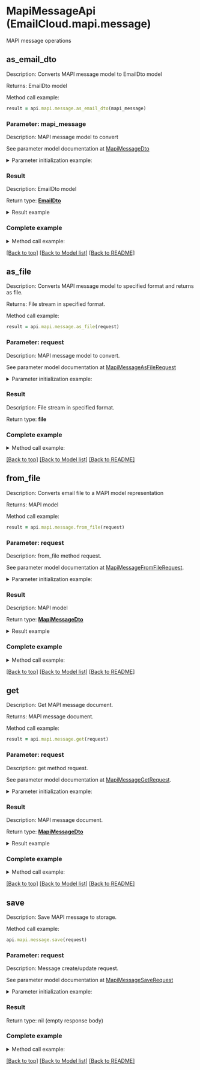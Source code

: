 # MapiMessageApi (EmailCloud.mapi.message)

MAPI message operations

<a name="as_email_dto"></a>
## as_email_dto

Description: Converts MAPI message model to EmailDto model             

Returns: EmailDto model

Method call example:
```ruby
result = api.mapi.message.as_email_dto(mapi_message)
```

### Parameter: mapi_message

Description: MAPI message model to convert

See parameter model documentation at [MapiMessageDto](MapiMessageDto.md)

<details>
    <summary>Parameter initialization example:</summary>
    
```ruby
mapi_message = MapiMessageDto.new(
  message_body: 'Some body',
  client_submit_time: DateTime.now,
  delivery_time: DateTime.now,
  display_to: 'To Address',
  flags: [
    'MsgFlagRead',
    'MsgFlagUnsent',
    'MsgFlagHasAttach'],
  normalized_subject: 'Some subject',
  sender_address_type: 'SMTP',
  sender_email_address: 'from@aspose.com',
  sender_name: 'From Address',
  sender_smtp_address: 'from@aspose.com',
  attachments: [
    MapiAttachmentDto.new(
      name: 'some-file.txt',
      data_base64: 'U29tZSBmaWxlIHRleHQ=')],
  body: 'Some body',
  message_class: 'IPM.Note',
  recipients: [
    MapiRecipientDto.new(
      email_address: 'to@aspose.com',
      address_type: 'SMTP',
      display_name: 'To Address',
      recipient_type: 'MapiTo')],
  subject: 'Re: Some subject',
  subject_prefix: 'Re: ')
```

</details>

### Result

Description: EmailDto model

Return type: [**EmailDto**](EmailDto.md)

<details>
    <summary>Result example</summary>

```ruby
result = EmailDto.new(
  attachments: [
    Attachment.new(
      name: 'some-file.txt',
      base64_data: 'U29tZSBmaWxlIGNvbnRlbnQ=')],
  body: 'Some body',
  body_type: 'Html',
  delivery_notification_options: [
    'OnSuccess',
    'Delay'],
  from: MailAddress.new(
    display_name: 'From Address',
    address: 'from@aspose.com'),
  html_body: '<b>Some body</b>',
  is_body_html: true,
  is_draft: true,
  subject: 'Re: Some subject',
  to: [
    MailAddress.new(
      display_name: 'To Address',
      address: 'to@aspose.com')])
```
</details>

### Complete example

<details>
    <summary>Method call example:</summary>

```ruby
api = EmailCloud.new(app_key, app_sid)

// Prepare parameters:
mapi_message = MapiMessageDto.new(
  message_body: 'Some body',
  client_submit_time: DateTime.now,
  delivery_time: DateTime.now,
  display_to: 'To Address',
  flags: [
    'MsgFlagRead',
    'MsgFlagUnsent',
    'MsgFlagHasAttach'],
  normalized_subject: 'Some subject',
  sender_address_type: 'SMTP',
  sender_email_address: 'from@aspose.com',
  sender_name: 'From Address',
  sender_smtp_address: 'from@aspose.com',
  attachments: [
    MapiAttachmentDto.new(
      name: 'some-file.txt',
      data_base64: 'U29tZSBmaWxlIHRleHQ=')],
  body: 'Some body',
  message_class: 'IPM.Note',
  recipients: [
    MapiRecipientDto.new(
      email_address: 'to@aspose.com',
      address_type: 'SMTP',
      display_name: 'To Address',
      recipient_type: 'MapiTo')],
  subject: 'Re: Some subject',
  subject_prefix: 'Re: ')

// Call method:
result = api.mapi.message.as_email_dto(mapi_message)

// Result example:
result = EmailDto.new(
  attachments: [
    Attachment.new(
      name: 'some-file.txt',
      base64_data: 'U29tZSBmaWxlIGNvbnRlbnQ=')],
  body: 'Some body',
  body_type: 'Html',
  delivery_notification_options: [
    'OnSuccess',
    'Delay'],
  from: MailAddress.new(
    display_name: 'From Address',
    address: 'from@aspose.com'),
  html_body: '<b>Some body</b>',
  is_body_html: true,
  is_draft: true,
  subject: 'Re: Some subject',
  to: [
    MailAddress.new(
      display_name: 'To Address',
      address: 'to@aspose.com')])
```

</details>

[[Back to top]](#) [[Back to Model list]](Models.md) [[Back to README]](README.md)
<a name="as_file"></a>
## as_file

Description: Converts MAPI message model to specified format and returns as file.             

Returns: File stream in specified format.

Method call example:
```ruby
result = api.mapi.message.as_file(request)
```

### Parameter: request

Description: MAPI message model to convert.

See parameter model documentation at [MapiMessageAsFileRequest](MapiMessageAsFileRequest.md)

<details>
    <summary>Parameter initialization example:</summary>
    
```ruby
request = MapiMessageAsFileRequest.new(
  format: 'Msg',
  value: MapiMessageDto.new(
    message_body: 'Some body',
    client_submit_time: DateTime.now,
    delivery_time: DateTime.now,
    display_to: 'To Address',
    flags: [
      'MsgFlagRead',
      'MsgFlagUnsent',
      'MsgFlagHasAttach'],
    normalized_subject: 'Some subject',
    sender_address_type: 'SMTP',
    sender_email_address: 'from@aspose.com',
    sender_name: 'From Address',
    sender_smtp_address: 'from@aspose.com',
    attachments: [
      MapiAttachmentDto.new(
        name: 'some-file.txt',
        data_base64: 'U29tZSBmaWxlIHRleHQ=')],
    body: 'Some body',
    message_class: 'IPM.Note',
    recipients: [
      MapiRecipientDto.new(
        email_address: 'to@aspose.com',
        address_type: 'SMTP',
        display_name: 'To Address',
        recipient_type: 'MapiTo')],
    subject: 'Re: Some subject',
    subject_prefix: 'Re: '))
```

</details>

### Result

Description: File stream in specified format.

Return type: **file**

### Complete example

<details>
    <summary>Method call example:</summary>

```ruby
api = EmailCloud.new(app_key, app_sid)

// Prepare parameters:
request = MapiMessageAsFileRequest.new(
  format: 'Msg',
  value: MapiMessageDto.new(
    message_body: 'Some body',
    client_submit_time: DateTime.now,
    delivery_time: DateTime.now,
    display_to: 'To Address',
    flags: [
      'MsgFlagRead',
      'MsgFlagUnsent',
      'MsgFlagHasAttach'],
    normalized_subject: 'Some subject',
    sender_address_type: 'SMTP',
    sender_email_address: 'from@aspose.com',
    sender_name: 'From Address',
    sender_smtp_address: 'from@aspose.com',
    attachments: [
      MapiAttachmentDto.new(
        name: 'some-file.txt',
        data_base64: 'U29tZSBmaWxlIHRleHQ=')],
    body: 'Some body',
    message_class: 'IPM.Note',
    recipients: [
      MapiRecipientDto.new(
        email_address: 'to@aspose.com',
        address_type: 'SMTP',
        display_name: 'To Address',
        recipient_type: 'MapiTo')],
    subject: 'Re: Some subject',
    subject_prefix: 'Re: '))

// Call method:
result = api.mapi.message.as_file(request)
```

</details>

[[Back to top]](#) [[Back to Model list]](Models.md) [[Back to README]](README.md)
<a name="from_file"></a>
## from_file

Description: Converts email file to a MAPI model representation             

Returns: MAPI model

Method call example:
```ruby
result = api.mapi.message.from_file(request)
```

### Parameter: request

Description: from_file method request.

See parameter model documentation at [MapiMessageFromFileRequest](MapiMessageFromFileRequest.md).

<details>
    <summary>Parameter initialization example:</summary>
    
```ruby
request = MapiMessageFromFileRequest.new(
    format: 'Msg',
    file: File.new('/path/to/message.msg'))
```

</details>

### Result

Description: MAPI model

Return type: [**MapiMessageDto**](MapiMessageDto.md)

<details>
    <summary>Result example</summary>

```ruby
result = MapiMessageDto.new(
  message_body: 'Some body',
  client_submit_time: DateTime.now,
  delivery_time: DateTime.now,
  display_to: 'To Address',
  flags: [
    'MsgFlagRead',
    'MsgFlagUnsent',
    'MsgFlagHasAttach'],
  normalized_subject: 'Some subject',
  sender_address_type: 'SMTP',
  sender_email_address: 'from@aspose.com',
  sender_name: 'From Address',
  sender_smtp_address: 'from@aspose.com',
  attachments: [
    MapiAttachmentDto.new(
      name: 'some-file.txt',
      data_base64: 'U29tZSBmaWxlIHRleHQ=')],
  body: 'Some body',
  message_class: 'IPM.Note',
  recipients: [
    MapiRecipientDto.new(
      email_address: 'to@aspose.com',
      address_type: 'SMTP',
      display_name: 'To Address',
      recipient_type: 'MapiTo')],
  subject: 'Re: Some subject',
  subject_prefix: 'Re: ')
```
</details>

### Complete example

<details>
    <summary>Method call example:</summary>

```ruby
api = EmailCloud.new(app_key, app_sid)

// Prepare parameters:
request = MapiMessageFromFileRequest.new(
    format: 'Msg',
    file: File.new('/path/to/message.msg'))

// Call method:
result = api.mapi.message.from_file(request)

// Result example:
result = MapiMessageDto.new(
  message_body: 'Some body',
  client_submit_time: DateTime.now,
  delivery_time: DateTime.now,
  display_to: 'To Address',
  flags: [
    'MsgFlagRead',
    'MsgFlagUnsent',
    'MsgFlagHasAttach'],
  normalized_subject: 'Some subject',
  sender_address_type: 'SMTP',
  sender_email_address: 'from@aspose.com',
  sender_name: 'From Address',
  sender_smtp_address: 'from@aspose.com',
  attachments: [
    MapiAttachmentDto.new(
      name: 'some-file.txt',
      data_base64: 'U29tZSBmaWxlIHRleHQ=')],
  body: 'Some body',
  message_class: 'IPM.Note',
  recipients: [
    MapiRecipientDto.new(
      email_address: 'to@aspose.com',
      address_type: 'SMTP',
      display_name: 'To Address',
      recipient_type: 'MapiTo')],
  subject: 'Re: Some subject',
  subject_prefix: 'Re: ')
```

</details>

[[Back to top]](#) [[Back to Model list]](Models.md) [[Back to README]](README.md)
<a name="get"></a>
## get

Description: Get MAPI message document.             

Returns: MAPI message document.

Method call example:
```ruby
result = api.mapi.message.get(request)
```

### Parameter: request

Description: get method request.

See parameter model documentation at [MapiMessageGetRequest](MapiMessageGetRequest.md).

<details>
    <summary>Parameter initialization example:</summary>
    
```ruby
request = MapiMessageGetRequest.new(
    format: 'Eml',
    file_name: 'email.eml',
    folder: 'folder/on/storage',
    storage: 'First Storage')
```

</details>

### Result

Description: MAPI message document.

Return type: [**MapiMessageDto**](MapiMessageDto.md)

<details>
    <summary>Result example</summary>

```ruby
result = MapiMessageDto.new(
  message_body: 'Some body',
  client_submit_time: DateTime.now,
  delivery_time: DateTime.now,
  display_to: 'To Address',
  flags: [
    'MsgFlagRead',
    'MsgFlagUnsent',
    'MsgFlagHasAttach'],
  normalized_subject: 'Some subject',
  sender_address_type: 'SMTP',
  sender_email_address: 'from@aspose.com',
  sender_name: 'From Address',
  sender_smtp_address: 'from@aspose.com',
  attachments: [
    MapiAttachmentDto.new(
      name: 'some-file.txt',
      data_base64: 'U29tZSBmaWxlIHRleHQ=')],
  body: 'Some body',
  message_class: 'IPM.Note',
  recipients: [
    MapiRecipientDto.new(
      email_address: 'to@aspose.com',
      address_type: 'SMTP',
      display_name: 'To Address',
      recipient_type: 'MapiTo')],
  subject: 'Re: Some subject',
  subject_prefix: 'Re: ')
```
</details>

### Complete example

<details>
    <summary>Method call example:</summary>

```ruby
api = EmailCloud.new(app_key, app_sid)

// Prepare parameters:
request = MapiMessageGetRequest.new(
    format: 'Eml',
    file_name: 'email.eml',
    folder: 'folder/on/storage',
    storage: 'First Storage')

// Call method:
result = api.mapi.message.get(request)

// Result example:
result = MapiMessageDto.new(
  message_body: 'Some body',
  client_submit_time: DateTime.now,
  delivery_time: DateTime.now,
  display_to: 'To Address',
  flags: [
    'MsgFlagRead',
    'MsgFlagUnsent',
    'MsgFlagHasAttach'],
  normalized_subject: 'Some subject',
  sender_address_type: 'SMTP',
  sender_email_address: 'from@aspose.com',
  sender_name: 'From Address',
  sender_smtp_address: 'from@aspose.com',
  attachments: [
    MapiAttachmentDto.new(
      name: 'some-file.txt',
      data_base64: 'U29tZSBmaWxlIHRleHQ=')],
  body: 'Some body',
  message_class: 'IPM.Note',
  recipients: [
    MapiRecipientDto.new(
      email_address: 'to@aspose.com',
      address_type: 'SMTP',
      display_name: 'To Address',
      recipient_type: 'MapiTo')],
  subject: 'Re: Some subject',
  subject_prefix: 'Re: ')
```

</details>

[[Back to top]](#) [[Back to Model list]](Models.md) [[Back to README]](README.md)
<a name="save"></a>
## save

Description: Save MAPI message to storage.             

Method call example:
```ruby
api.mapi.message.save(request)
```

### Parameter: request

Description: Message create/update request.

See parameter model documentation at [MapiMessageSaveRequest](MapiMessageSaveRequest.md)

<details>
    <summary>Parameter initialization example:</summary>
    
```ruby
request = MapiMessageSaveRequest.new(
  format: 'Msg',
  storage_file: StorageFileLocation.new(
    file_name: 'message.msg',
    storage: 'First Storage',
    folder_path: 'file/location/folder/on/storage'),
  value: MapiMessageDto.new(
    message_body: 'Some body',
    client_submit_time: DateTime.now,
    delivery_time: DateTime.now,
    display_to: 'To Address',
    flags: [
      'MsgFlagRead',
      'MsgFlagUnsent',
      'MsgFlagHasAttach'],
    normalized_subject: 'Some subject',
    sender_address_type: 'SMTP',
    sender_email_address: 'from@aspose.com',
    sender_name: 'From Address',
    sender_smtp_address: 'from@aspose.com',
    attachments: [
      MapiAttachmentDto.new(
        name: 'some-file.txt',
        data_base64: 'U29tZSBmaWxlIHRleHQ=')],
    body: 'Some body',
    message_class: 'IPM.Note',
    recipients: [
      MapiRecipientDto.new(
        email_address: 'to@aspose.com',
        address_type: 'SMTP',
        display_name: 'To Address',
        recipient_type: 'MapiTo')],
    subject: 'Re: Some subject',
    subject_prefix: 'Re: '))
```

</details>

### Result

Return type: nil (empty response body)

### Complete example

<details>
    <summary>Method call example:</summary>

```ruby
api = EmailCloud.new(app_key, app_sid)

// Prepare parameters:
request = MapiMessageSaveRequest.new(
  format: 'Msg',
  storage_file: StorageFileLocation.new(
    file_name: 'message.msg',
    storage: 'First Storage',
    folder_path: 'file/location/folder/on/storage'),
  value: MapiMessageDto.new(
    message_body: 'Some body',
    client_submit_time: DateTime.now,
    delivery_time: DateTime.now,
    display_to: 'To Address',
    flags: [
      'MsgFlagRead',
      'MsgFlagUnsent',
      'MsgFlagHasAttach'],
    normalized_subject: 'Some subject',
    sender_address_type: 'SMTP',
    sender_email_address: 'from@aspose.com',
    sender_name: 'From Address',
    sender_smtp_address: 'from@aspose.com',
    attachments: [
      MapiAttachmentDto.new(
        name: 'some-file.txt',
        data_base64: 'U29tZSBmaWxlIHRleHQ=')],
    body: 'Some body',
    message_class: 'IPM.Note',
    recipients: [
      MapiRecipientDto.new(
        email_address: 'to@aspose.com',
        address_type: 'SMTP',
        display_name: 'To Address',
        recipient_type: 'MapiTo')],
    subject: 'Re: Some subject',
    subject_prefix: 'Re: '))

// Call method:
api.mapi.message.save(request)
```

</details>

[[Back to top]](#) [[Back to Model list]](Models.md) [[Back to README]](README.md)

